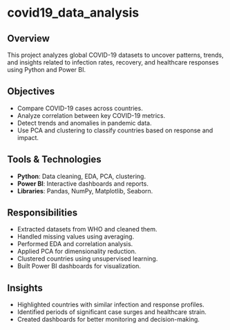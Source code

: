 # covid19_data_analysis
## Overview
This project analyzes global COVID-19 datasets to uncover patterns, trends, and insights related to infection rates, recovery, and healthcare responses using Python and Power BI.

## Objectives
- Compare COVID-19 cases across countries.
- Analyze correlation between key COVID-19 metrics.
- Detect trends and anomalies in pandemic data.
- Use PCA and clustering to classify countries based on response and impact.

## Tools & Technologies
- **Python**: Data cleaning, EDA, PCA, clustering.
- **Power BI**: Interactive dashboards and reports.
- **Libraries**: Pandas, NumPy, Matplotlib, Seaborn.

## Responsibilities
- Extracted datasets from WHO and cleaned them.
- Handled missing values using averaging.
- Performed EDA and correlation analysis.
- Applied PCA for dimensionality reduction.
- Clustered countries using unsupervised learning.
- Built Power BI dashboards for visualization.

## Insights
- Highlighted countries with similar infection and response profiles.
- Identified periods of significant case surges and healthcare strain.
- Created dashboards for better monitoring and decision-making.
